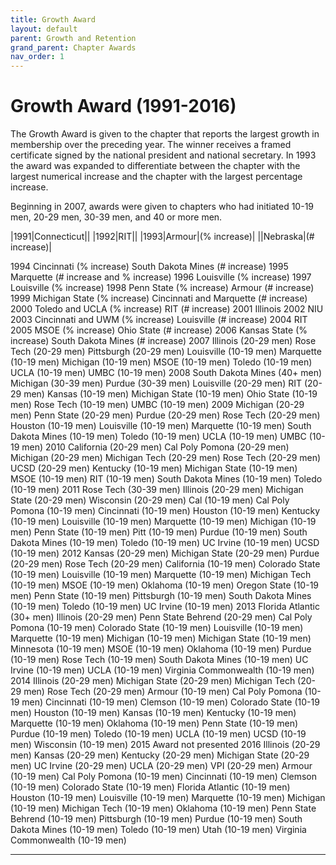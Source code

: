 ```yaml
---
title: Growth Award
layout: default
parent: Growth and Retention
grand_parent: Chapter Awards
nav_order: 1
---
```

# Growth Award (1991-2016)

The Growth Award is given to the chapter that reports the largest growth in membership over the preceding year.  The winner receives a framed certificate signed by the national president and national secretary.  In 1993 the award was expanded to differentiate between the chapter with the largest numerical increase and the chapter with the largest percentage
increase.

Beginning in 2007, awards were given to chapters who had initiated 10-19 men, 20-29 men, 30-39 men, and 40 or more men.


|1991|Connecticut||
|1992|RIT||
|1993|Armour|(% increase)|
||Nebraska|(# increase)|

        
1994    Cincinnati                 (% increase)
        South Dakota Mines         (# increase)
1995    Marquette                  (# increase and % increase)
1996    Louisville                 (% increase)
1997    Louisville                 (% increase)
1998    Penn State                 (% increase)
        Armour                     (# increase)
1999    Michigan State             (% increase)
        Cincinnati and Marquette   (# increase)
2000    Toledo and UCLA            (% increase)
        RIT                        (# increase)
2001    Illinois
2002    NIU
2003    Cincinnati and UWM         (% increase)
        Louisville                 (# increase)
2004    RIT
2005    MSOE                       (% increase)
        Ohio State                 (# increase)
2006    Kansas State               (% increase)
        South Dakota Mines         (# increase)
2007    Illinois                   (20-29 men)
        Rose Tech                  (20-29 men)
        Pittsburgh                 (20-29 men)
        Louisville                 (10-19 men)
        Marquette                  (10-19 men)
        Michigan                   (10-19 men)
        MSOE                       (10-19 men)
        Toledo                     (10-19 men)
        UCLA                       (10-19 men)
        UMBC                       (10-19 men)
2008    South Dakota Mines         (40+ men)
        Michigan                   (30-39 men)
        Purdue                     (30-39 men)
        Louisville                 (20-29 men)
        RIT                        (20-29 men)
        Kansas                     (10-19 men)
        Michigan State             (10-19 men)
        Ohio State                 (10-19 men)
        Rose Tech                  (10-19 men)
        UMBC                       (10-19 men)
2009    Michigan                   (20-29 men)
        Penn State                 (20-29 men)
        Purdue                     (20-29 men)
        Rose Tech                  (20-29 men)
        Houston                    (10-19 men)
        Louisville                 (10-19 men)
        Marquette                  (10-19 men)
        South Dakota Mines         (10-19 men)
        Toledo                     (10-19 men)
        UCLA                       (10-19 men)
        UMBC                       (10-19 men)
2010    California                 (20-29 men)
        Cal Poly Pomona            (20-29 men)
        Michigan                   (20-29 men)
        Michigan Tech              (20-29 men)
        Rose Tech                  (20-29 men)
        UCSD                       (20-29 men)
        Kentucky                   (10-19 men)
        Michigan State             (10-19 men)
        MSOE                       (10-19 men)
        RIT                        (10-19 men)
        South Dakota Mines         (10-19 men)
        Toledo                     (10-19 men)
2011    Rose Tech                  (30-39 men)
        Illinois                   (20-29 men)
        Michigan State             (20-29 men)
        Wisconsin                  (20-29 men)
        Cal                        (10-19 men)
        Cal Poly Pomona            (10-19 men)
        Cincinnati                 (10-19 men)
        Houston                    (10-19 men)
        Kentucky                   (10-19 men)
        Louisville                 (10-19 men)
        Marquette                  (10-19 men)
        Michigan                   (10-19 men)
        Penn State                 (10-19 men)
        Pitt                       (10-19 men)
        Purdue                     (10-19 men)
        South Dakota Mines         (10-19 men)
        Toledo                     (10-19 men)
        UC Irvine                  (10-19 men)
        UCSD                       (10-19 men)
2012    Kansas                     (20-29 men)
        Michigan State             (20-29 men)
        Purdue                     (20-29 men)
        Rose Tech                  (20-29 men)
        California                 (10-19 men)
        Colorado State             (10-19 men)
        Louisville                 (10-19 men)
        Marquette                  (10-19 men)
        Michigan Tech              (10-19 men)
        MSOE                       (10-19 men)
        Oklahoma                   (10-19 men)
        Oregon State               (10-19 men)
        Penn State                 (10-19 men)
        Pittsburgh                 (10-19 men)
        South Dakota Mines         (10-19 men)
        Toledo                     (10-19 men)
        UC Irvine                  (10-19 men)
2013    Florida Atlantic           (30+ men)
        Illinois                   (20-29 men)
        Penn State Behrend         (20-29 men)
        Cal Poly Pomona            (10-19 men)
        Colorado State             (10-19 men)
        Louisville                 (10-19 men)
        Marquette                  (10-19 men)
        Michigan                   (10-19 men)
        Michigan State             (10-19 men)
        Minnesota                  (10-19 men)
        MSOE                       (10-19 men)
        Oklahoma                   (10-19 men)
        Purdue                     (10-19 men)
        Rose Tech                  (10-19 men)
        South Dakota Mines         (10-19 men)
        UC Irvine                  (10-19 men)
        UCLA                       (10-19 men)
        Virginia Commonwealth      (10-19 men)
2014    Illinois                   (20-29 men)
        Michigan State             (20-29 men)
        Michigan Tech              (20-29 men)
        Rose Tech                  (20-29 men)
        Armour                     (10-19 men)
        Cal Poly Pomona            (10-19 men)
        Cincinnati                 (10-19 men)
        Clemson                    (10-19 men)
        Colorado State             (10-19 men)
        Houston                    (10-19 men)
        Kansas                     (10-19 men)
        Kentucky                   (10-19 men)
        Marquette                  (10-19 men)
        Oklahoma                   (10-19 men)
        Penn State                 (10-19 men)
        Purdue                     (10-19 men)
        Toledo                     (10-19 men)
        UCLA                       (10-19 men)
        UCSD                       (10-19 men)
        Wisconsin                  (10-19 men)
2015    Award not presented
2016    Illinois                   (20-29 men)
        Kansas                     (20-29 men)
        Kentucky                   (20-29 men)
        Michigan State             (20-29 men)
        UC Irvine                  (20-29 men)
        UCLA                       (20-29 men)
        VPI                        (20-29 men)
        Armour                     (10-19 men)
        Cal Poly Pomona            (10-19 men)
        Cincinnati                 (10-19 men)
        Clemson                    (10-19 men)
        Colorado State             (10-19 men)
        Florida Atlantic           (10-19 men)
        Houston                    (10-19 men)
        Louisville                 (10-19 men)
        Marquette                  (10-19 men)
        Michigan                   (10-19 men)
        Michigan Tech              (10-19 men)
        Oklahoma                   (10-19 men)
        Penn State Behrend         (10-19 men)
        Pittsburgh                 (10-19 men)
        Purdue                     (10-19 men)
        South Dakota Mines         (10-19 men)
        Toledo                     (10-19 men)
        Utah                       (10-19 men)
        Virginia Commonwealth      (10-19 men)



----